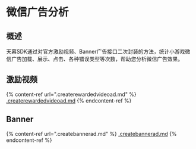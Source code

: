 # 微信广告分析

## 概述

天幕SDK通过对官方激励视频、Banner广告接口二次封装的方法，统计小游戏微信广告加载、展示、点击、各种错误类型等次数，帮助您分析微信广告效果。

## 激励视频

{% content-ref url=".createrewardedvideoad.md" %}
[.createrewardedvideoad.md](.createrewardedvideoad.md)
{% endcontent-ref %}

## Banner

{% content-ref url=".createbannerad.md" %}
[.createbannerad.md](.createbannerad.md)
{% endcontent-ref %}
